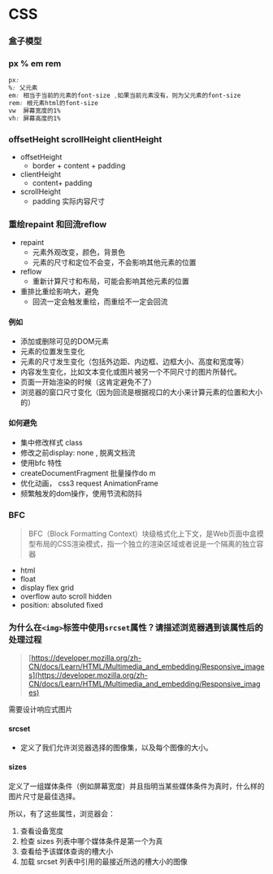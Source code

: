 # CSS

### 盒子模型



### px % em rem

```css
px:
%: 父元素
em: 相当于当前的元素的font-size ,如果当前元素没有，则为父元素的font-size
rem: 根元素html的font-size
vw  屏幕宽度的1%
vh: 屏幕高度的1%

```

### offsetHeight scrollHeight clientHeight

+ offsetHeight
  + border + content + padding
+ clientHeight
  + content+ padding
+ scrollHeight
  + padding 实际内容尺寸

### 重绘repaint 和回流reflow

+ repaint
  + 元素外观改变，颜色，背景色
  + 元素的尺寸和定位不会变，不会影响其他元素的位置
+ reflow
  + 重新计算尺寸和布局，可能会影响其他元素的位置
+ 重排比重绘影响大，避免
  + 回流一定会触发重绘，而重绘不一定会回流

#### 例如

+ 添加或删除可见的DOM元素
+ 元素的位置发生变化
+ 元素的尺寸发生变化（包括外边距、内边框、边框大小、高度和宽度等）
+ 内容发生变化，比如文本变化或图片被另一个不同尺寸的图片所替代。
+ 页面一开始渲染的时候（这肯定避免不了）
+ 浏览器的窗口尺寸变化（因为回流是根据视口的大小来计算元素的位置和大小的）

#### 如何避免

+ 集中修改样式 class
+ 修改之前display: none , 脱离文档流
+ 使用bfc 特性
+ createDocumentFragment 批量操作do m
+ 优化动画， css3 request AnimationFrame
+ 频繁触发的dom操作，使用节流和防抖

### BFC

> BFC（Block Formatting Context）块级格式化上下文，是Web页面中盒模型布局的CSS渲染模式，指一个独立的渲染区域或者说是一个隔离的独立容器

+ html
+ float
+ display flex grid
+ overflow auto scroll hidden
+ position: absoluted fixed

### 为什么在`<img>`标签中使用`srcset`属性？请描述浏览器遇到该属性后的处理过程

> [https://developer.mozilla.org/zh-CN/docs/Learn/HTML/Multimedia_and_embedding/Responsive_images](https://developer.mozilla.org/zh-CN/docs/Learn/HTML/Multimedia_and_embedding/Responsive_images)

需要设计响应式图片

#### srcset

+ 定义了我们允许浏览器选择的图像集，以及每个图像的大小。

#### sizes

定义了一组媒体条件（例如屏幕宽度）并且指明当某些媒体条件为真时，什么样的图片尺寸是最佳选择。

所以，有了这些属性，浏览器会：

1. 查看设备宽度
2. 检查 sizes 列表中哪个媒体条件是第一个为真
3. 查看给予该媒体查询的槽大小
4. 加载 srcset 列表中引用的最接近所选的槽大小的图像

